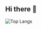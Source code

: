 ## Hi there 👋

![Top Langs](https://github-readme-stats.vercel.app/api/top-langs/?username=yukihito-jokyu&langs_count=8)

<!--
**yukihito-jokyu/yukihito-jokyu** is a ✨ _special_ ✨ repository because its `README.md` (this file) appears on your GitHub profile.

Here are some ideas to get you started:

- 🔭 I’m currently working on ...
- 🌱 I’m currently learning ...
- 👯 I’m looking to collaborate on ...
- 🤔 I’m looking for help with ...
- 💬 Ask me about ...
- 📫 How to reach me: ...
- 😄 Pronouns: ...
- ⚡ Fun fact: ...
-->
